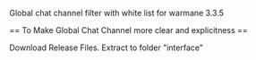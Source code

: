 Global chat channel filter with white list for warmane 3.3.5


== To Make Global Chat Channel more clear and explicitness == 

Download Release Files. Extract to folder "interface"
